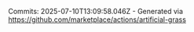 Commits: 2025-07-10T13:09:58.046Z - Generated via https://github.com/marketplace/actions/artificial-grass
<br>
